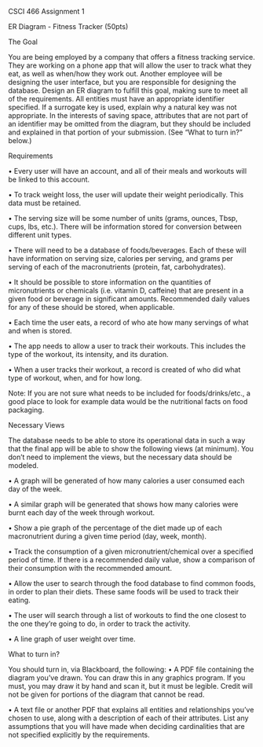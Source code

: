CSCI 466 Assignment 1


ER Diagram - Fitness Tracker (50pts)


The Goal


You are being employed by a company that offers a fitness tracking service. They are working on a phone app
that will allow the user to track what they eat, as well as when/how they work out. Another employee will be
designing the user interface, but you are responsible for designing the database. Design an ER diagram
to fulfill this goal, making sure to meet all of the requirements. All entities must have an appropriate
identifier specified. If a surrogate key is used, explain why a natural key was not appropriate. In the interests
of saving space, attributes that are not part of an identifier may be omitted from the diagram, but they should
be included and explained in that portion of your submission. (See “What to turn in?” below.)


Requirements


• Every user will have an account, and all of their meals and workouts will be linked to this account.

• To track weight loss, the user will update their weight periodically. This data must be retained.

• The serving size will be some number of units (grams, ounces, Tbsp, cups, lbs, etc.). There will be
information stored for conversion between different unit types.

• There will need to be a database of foods/beverages. Each of these will have information on serving size,
calories per serving, and grams per serving of each of the macronutrients (protein, fat, carbohydrates).

• It should be possible to store information on the quantities of micronutrients or chemicals (i.e. vitamin
D, caffeine) that are present in a given food or beverage in significant amounts. Recommended daily
values for any of these should be stored, when applicable.

• Each time the user eats, a record of who ate how many servings of what and when is stored.

• The app needs to allow a user to track their workouts. This includes the type of the workout, its
intensity, and its duration.

• When a user tracks their workout, a record is created of who did what type of workout, when, and for
how long.

Note: If you are not sure what needs to be included for foods/drinks/etc., a good place to look for example
data would be the nutritional facts on food packaging.


Necessary Views


The database needs to be able to store its operational data in such a way that the final app will be able to show
the following views (at minimum). You don’t need to implement the views, but the necessary data should be
modeled.

• A graph will be generated of how many calories a user consumed each day of the week.

• A similar graph will be generated that shows how many calories were burnt each day of the week
through workout.

• Show a pie graph of the percentage of the diet made up of each macronutrient during a given time
period (day, week, month).

• Track the consumption of a given micronutrient/chemical over a specified period of time. If there is a
recommended daily value, show a comparison of their consumption with the recommended amount.

• Allow the user to search through the food database to find common foods, in order to plan their diets.
These same foods will be used to track their eating.

• The user will search through a list of workouts to find the one closest to the one they’re going to do,
in order to track the activity.

• A line graph of user weight over time.


What to turn in?


You should turn in, via Blackboard, the following:
• A PDF file containing the diagram you’ve drawn. You can draw this in any graphics program. If you
must, you may draw it by hand and scan it, but it must be legible. Credit will not be given for portions
of the diagram that cannot be read.

• A text file or another PDF that explains all entities and relationships you’ve chosen to use, along with
a description of each of their attributes. List any assumptions that you will have made when deciding
cardinalities that are not specified explicitly by the requirements.

